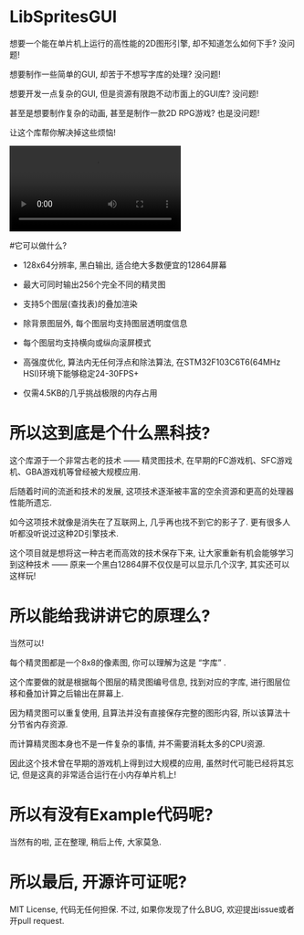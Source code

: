 # LibSpritesGUI

想要一个能在单片机上运行的高性能的2D图形引擎, 却不知道怎么如何下手? 没问题!

想要制作一些简单的GUI, 却苦于不想写字库的处理? 没问题!

想要开发一点复杂的GUI, 但是资源有限跑不动市面上的GUI库? 没问题!

甚至是想要制作复杂的动画, 甚至是制作一款2D RPG游戏? 也是没问题!

让这个库帮你解决掉这些烦恼!

![演示视频](https://raw.githubusercontent.com/Angelic47/LibSpritesGUI_12864/main/static/demo.mp4)

#它可以做什么?

 - 128x64分辨率, 黑白输出, 适合绝大多数便宜的12864屏幕
 
 - 最大可同时输出256个完全不同的精灵图
 
 - 支持5个图层(查找表)的叠加渲染
 
 - 除背景图层外, 每个图层均支持图层透明度信息
 
 - 每个图层均支持横向或纵向滚屏模式
 
 - 高强度优化, 算法内无任何浮点和除法算法, 在STM32F103C6T6(64MHz HSI)环境下能够稳定24-30FPS+
 
 - 仅需4.5KB的几乎挑战极限的内存占用

# 所以这到底是个什么黑科技?

这个库源于一个非常古老的技术 —— 精灵图技术, 在早期的FC游戏机、SFC游戏机、GBA游戏机等曾经被大规模应用.

后随着时间的流逝和技术的发展, 这项技术逐渐被丰富的空余资源和更高的处理器性能所遗忘.

如今这项技术就像是消失在了互联网上, 几乎再也找不到它的影子了. 更有很多人听都没听说过这种2D引擎技术.

这个项目就是想将这一种古老而高效的技术保存下来, 让大家重新有机会能够学习到这种技术 —— 原来一个黑白12864屏不仅仅是可以显示几个汉字, 其实还可以这样玩!

# 所以能给我讲讲它的原理么?

当然可以!

每个精灵图都是一个8x8的像素图, 你可以理解为这是 “字库” .

这个库要做的就是根据每个图层的精灵图编号信息, 找到对应的字库, 进行图层位移和叠加计算之后输出在屏幕上.

因为精灵图可以重复使用, 且算法并没有直接保存完整的图形内容, 所以该算法十分节省内存资源.

而计算精灵图本身也不是一件复杂的事情, 并不需要消耗太多的CPU资源. 

因此这个技术曾在早期的游戏机上得到过大规模的应用, 虽然时代可能已经将其忘记, 但是这真的非常适合运行在小内存单片机上!

# 所以有没有Example代码呢?

当然有的啦, 正在整理, 稍后上传, 大家莫急.

# 所以最后, 开源许可证呢?
MIT License, 代码无任何担保. 不过, 如果你发现了什么BUG, 欢迎提出issue或者开pull request.
